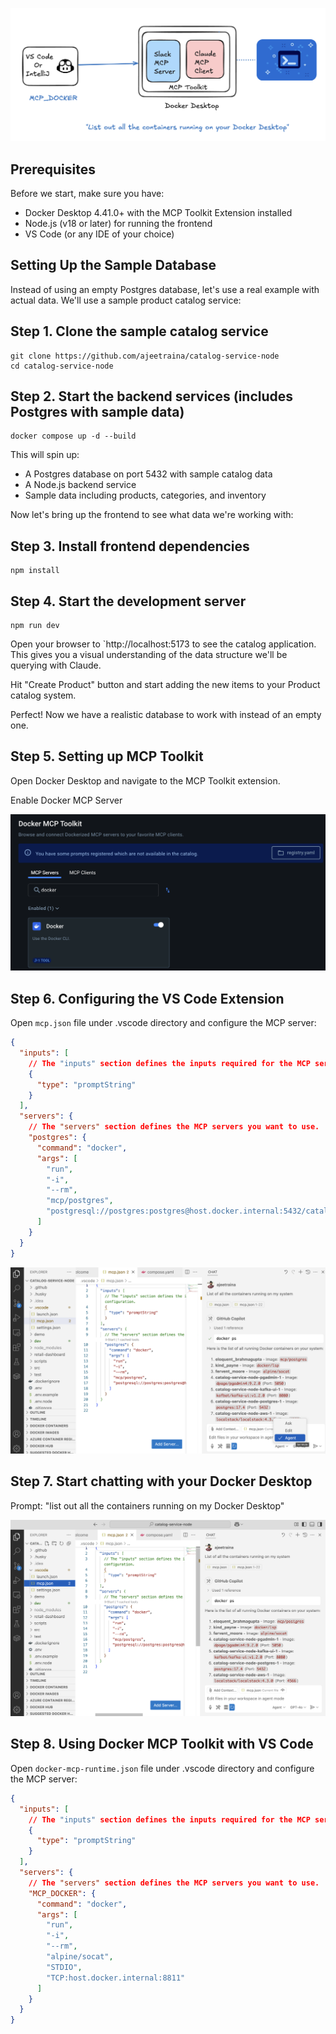 

![vscode-copilot](images/vscode-copiliot-docker.png)


## Prerequisites

Before we start, make sure you have:

- Docker Desktop 4.41.0+ with the MCP Toolkit Extension installed
- Node.js (v18 or later) for running the frontend
- VS Code (or any IDE of your choice)

## Setting Up the Sample Database

Instead of using an empty Postgres database, let's use a real example with actual data.
We'll use a sample product catalog service:

## Step 1. Clone the sample catalog service

```
git clone https://github.com/ajeetraina/catalog-service-node
cd catalog-service-node
```

## Step 2. Start the backend services (includes Postgres with sample data)

```
docker compose up -d --build
```

This will spin up:


- A Postgres database on port 5432 with sample catalog data
- A Node.js backend service
- Sample data including products, categories, and inventory

Now let's bring up the frontend to see what data we're working with:


## Step 3. Install frontend dependencies

```
npm install
```

## Step 4. Start the development server

```
npm run dev
```

Open your browser to `http://localhost:5173 to see the catalog application.
This gives you a visual understanding of the data structure we'll be querying with Claude.


Hit "Create Product" button and start adding the new items to your Product catalog system.

Perfect! Now we have a realistic database to work with instead of an empty one.


## Step 5. Setting up MCP Toolkit

Open Docker Desktop and navigate to the MCP Toolkit extension.

Enable Docker MCP Server

![docker cli](./images/docker-cli.png)

## Step 6. Configuring the VS Code Extension 

Open `mcp.json` file under .vscode directory and configure the MCP server:

```json
{
  "inputs": [
    // The "inputs" section defines the inputs required for the MCP server configuration.
    {
      "type": "promptString"
    }
  ],
  "servers": {
    // The "servers" section defines the MCP servers you want to use.
    "postgres": {
      "command": "docker",
      "args": [
        "run",
        "-i",
        "--rm",
        "mcp/postgres",
        "postgresql://postgres:postgres@host.docker.internal:5432/catalog"
      ]
    }
  }
}
```


![vscode](./images/vscode_dockercli.png)

## Step 7. Start chatting with your Docker Desktop

Prompt: "list out all the containers running on my Docker Desktop"

![nginx](./images/nginx-dockercli.png)

## Step 8. Using Docker MCP Toolkit with VS Code

Open `docker-mcp-runtime.json` file under .vscode directory and configure the MCP server:

```json
{
  "inputs": [
    // The "inputs" section defines the inputs required for the MCP server configuration.
    {
      "type": "promptString"
    }
  ],
  "servers": {
    // The "servers" section defines the MCP servers you want to use.
    "MCP_DOCKER": {
      "command": "docker",
      "args": [
        "run",
        "-i",
        "--rm",
        "alpine/socat",
        "STDIO",
        "TCP:host.docker.internal:8811"
      ]
    }
  }
}
```